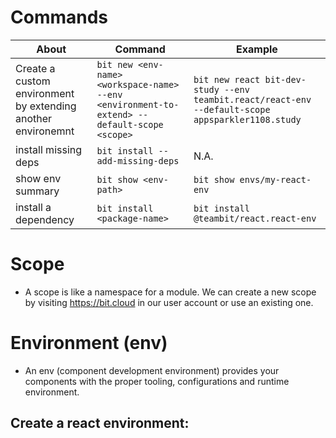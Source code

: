 # Commands

|About|Command|Example
|-|-|-|
|Create a custom environment by extending another environemnt|`bit new <env-name> <workspace-name> --env <environment-to-extend> --default-scope <scope>`|`bit new react bit-dev-study --env teambit.react/react-env --default-scope appsparkler1108.study`
|install missing deps | `bit install --add-missing-deps`|N.A.
|show env summary|`bit show <env-path>`|`bit show envs/my-react-env`|
| install a dependency | `bit install <package-name>` | `bit install @teambit/react.react-env`|



# Scope
- A scope is like a namespace for a module.  We can create a new scope by visiting https://bit.cloud in our user account or use an existing one.

# Environment (env)
- An env (component development environment) provides your components with the proper tooling, configurations and runtime environment.

## Create a react environment:
